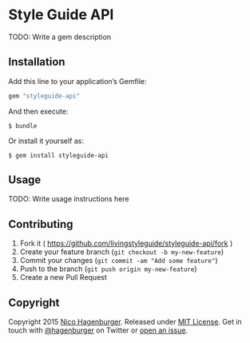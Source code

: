 # Style Guide API

TODO: Write a gem description


## Installation

Add this line to your application’s Gemfile:

``` ruby
gem "styleguide-api"
```

And then execute:

    $ bundle

Or install it yourself as:

    $ gem install styleguide-api


## Usage

TODO: Write usage instructions here


## Contributing

1. Fork it ( https://github.com/livingstyleguide/styleguide-api/fork )
2. Create your feature branch (`git checkout -b my-new-feature`)
3. Commit your changes (`git commit -am "Add some feature"`)
4. Push to the branch (`git push origin my-new-feature`)
5. Create a new Pull Request


## Copyright

Copyright 2015 [Nico Hagenburger](http://www.hagenburger.net).
Released under [MIT License](LICENSE.txt).
Get in touch with [@hagenburger](http://twitter.com/hagenburger) on Twitter or [open an issue](https://github.com/livingstyleguide/styleguide-api/issues/new).

